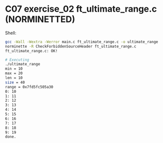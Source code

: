 # C07 exercise_02 ft_ultimate_range.c (NORMINETTED)

Shell:
```bash
gcc -Wall -Wextra -Werror main.c ft_ultimate_range.c -o ultimate_range
norminette -R CheckForbiddenSourceHeader ft_ultimate_range.c
ft_ultimate_range.c: OK!

# Executing
./ultimate_range
min = 10
max = 20
len = 10
size = 40
range = 0x7fd5fc505a30
0: 10
1: 11
2: 12
3: 13
4: 14
5: 15
6: 16
7: 17
8: 18
9: 19
done.
```
